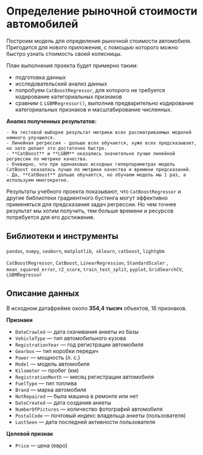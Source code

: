 # Определение рыночной стоимости автомобилей

Построим модель для определения рыночной стоимости автомобиля. Пригодится для нового приложения, с помощью которого можно быстро узнать стоимость своей колесницы.

План выполнения проекта будет примерно таким:
- подготовка данных
- исследовательский анализ данных
- попробуем `CatBoostRegressor`, для которого не требуется кодирование категориальных признаков
- сравним с `LGBMRegressor()`, выполнив предварительно кодирование категориальных признаков и масштабирование численных.

**Анализ полученных результатов:**

    - На тестовой выборке результат метрики всех рассматриваемых моделей немного улучшился.
    - Линейная регрессия - дольше всех обучается, хуже всех предсказывает, но зато делает это достаточно быстро.
    - **CatBoost** и **LGBM** оказались значительно лучше линейной регрессии по метрике качества.
    - Очевидно, что при одинаковых исходных гиперпараметрах модель CatBoost оказалась лучше по метрике качества и времени предсказаний. 
    - Да, **CatBoost** дольше обучается, но обучаем модель мы 1 раз, а используем многократно.

Результаты учебного проекта показывают, что `CatBoostRegressor` и другие библиотеки градиентного бустинга могут эффективно применяться для предсказания задач регрессии. Но чем точнее результат мы хотим получить, тем больше времени и ресурсов потребуется для его достижения.

## Библиотеки и инструменты

`pandas`, `numpy`, `seaborn`, `matplotlib`,` sklearn`, `catboost`, `lightgbm`

`CatBoostRegressor`, `CatBoost`, `LinearRegression`, `StandardScaler` , `mean_squared_error`, `r2_score`, `train_test_split`, `pyplot`, `GridSearchCV`, `LGBMRegressor`

## Описание данных

В исходном датафрейме около **354,4 тысяч** объектов, 16 признаков.

**Признаки**
- `DateCrawled` — дата скачивания анкеты из базы
- `VehicleType` — тип автомобильного кузова
- `RegistrationYear` — год регистрации автомобиля
- `Gearbox` — тип коробки передач
- `Power` — мощность (л. с.)
- `Model` — модель автомобиля
- `Kilometer` — пробег (км)
- `RegistrationMonth` — месяц регистрации автомобиля
- `FuelType` — тип топлива
- `Brand` — марка автомобиля
- `NotRepaired` — была машина в ремонте или нет
- `DateCreated` — дата создания анкеты
- `NumberOfPictures` — количество фотографий автомобиля
- `PostalCode` — почтовый индекс владельца анкеты (пользователя)
- `LastSeen` — дата последней активности пользователя

**Целевой признак**
- `Price` — цена (евро)
